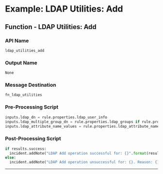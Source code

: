 <!--
    DO NOT MANUALLY EDIT THIS FILE
    THIS FILE IS AUTOMATICALLY GENERATED WITH resilient-sdk codegen
-->

# Example: LDAP Utilities: Add

## Function - LDAP Utilities: Add

### API Name
`ldap_utilities_add`

### Output Name
`None`

### Message Destination
`fn_ldap_utilities`

### Pre-Processing Script
```python
inputs.ldap_dn = rule.properties.ldap_user_info
inputs.ldap_multiple_group_dn = rule.properties.ldap_groups if rule.properties.ldap_groups else '[]'
inputs.ldap_attribute_name_values = rule.properties.ldap_attribute_name_values
```

### Post-Processing Script
```python
if results.success:
  incident.addNote("LDAP Add operation successful for: {}".format(results.inputs.get('ldap_dn')))
else:
  incident.addNote("LDAP Add operation unsuccessful for: {}. Reason: {}".format(results.inputs.get('ldap_dn'), results.reason))
```

---


